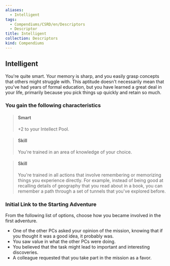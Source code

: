 ```yaml
---
aliases:
  - Intelligent
tags:
  - Compendiums/CSRD/en/Descriptors
  - Descriptor
title: Intelligent
collection: Descriptors
kind: Compendiums
---
```

## Intelligent  
You're quite smart. Your memory is sharp, and you easily grasp concepts that others might struggle with. This aptitude doesn't necessarily mean that you've had years of formal education, but you have learned a great deal in your life, primarily because you pick things up quickly and retain so much.
### You gain the following characteristics  
> #### Smart
> +2 to your Intellect Pool.  

> #### Skill
> You're trained in an area of knowledge of your choice.  

> #### Skill
> You're trained in all actions that involve remembering or memorizing things you experience directly. For example, instead of being good at recalling details of geography that you read about in a book, you can remember a path through a set of tunnels that you've explored before.  

### Initial Link to the Starting Adventure  
From the following list of options, choose how you became involved in the first adventure.  
- One of the other PCs asked your opinion of the mission, knowing that if you thought it was a good idea, it probably was.  
- You saw value in what the other PCs were doing.  
- You believed that the task might lead to important and interesting discoveries.  
- A colleague requested that you take part in the mission as a favor.  
